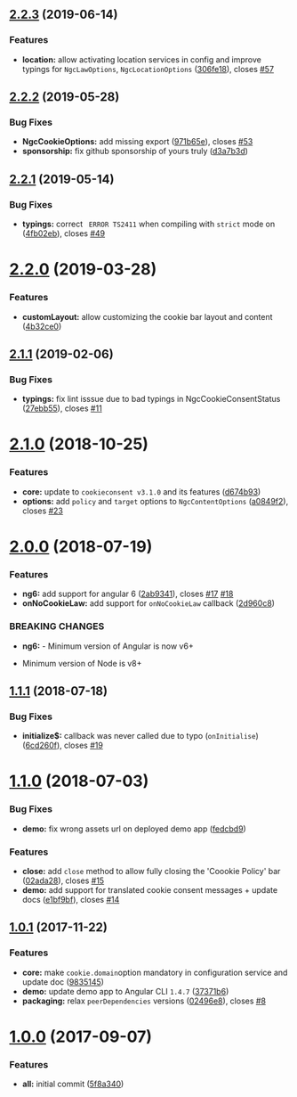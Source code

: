 ## [2.2.3](https://github.com/tinesoft/ngx-cookieconsent/compare/v2.2.2...v2.2.3) (2019-06-14)


### Features

* **location:** allow activating location services in config and improve typings for `NgcLawOptions`, `NgcLocationOptions` ([306fe18](https://github.com/tinesoft/ngx-cookieconsent/commit/306fe18)), closes [#57](https://github.com/tinesoft/ngx-cookieconsent/issues/57)



## [2.2.2](https://github.com/tinesoft/ngx-cookieconsent/compare/v2.2.1...v2.2.2) (2019-05-28)


### Bug Fixes

* **NgcCookieOptions:** add missing export ([971b65e](https://github.com/tinesoft/ngx-cookieconsent/commit/971b65e)), closes [#53](https://github.com/tinesoft/ngx-cookieconsent/issues/53)
* **sponsorship:** fix github sponsorship of yours truly ([d3a7b3d](https://github.com/tinesoft/ngx-cookieconsent/commit/d3a7b3d))



## [2.2.1](https://github.com/tinesoft/ngx-cookieconsent/compare/v2.2.0...v2.2.1) (2019-05-14)


### Bug Fixes

* **typings:** correct ` ERROR TS2411` when compiling with `strict` mode on ([4fb02eb](https://github.com/tinesoft/ngx-cookieconsent/commit/4fb02eb)), closes [#49](https://github.com/tinesoft/ngx-cookieconsent/issues/49)



# [2.2.0](https://github.com/tinesoft/ngx-cookieconsent/compare/v2.1.1...v2.2.0) (2019-03-28)


### Features

* **customLayout:** allow customizing the cookie bar layout and content ([4b32ce0](https://github.com/tinesoft/ngx-cookieconsent/commit/4b32ce0))



## [2.1.1](https://github.com/tinesoft/ngx-cookieconsent/compare/v2.1.0...v2.1.1) (2019-02-06)


### Bug Fixes

* **typings:** fix lint isssue due to bad typings in NgcCookieConsentStatus ([27ebb55](https://github.com/tinesoft/ngx-cookieconsent/commit/27ebb55)), closes [#11](https://github.com/tinesoft/ngx-cookieconsent/issues/11)



# [2.1.0](https://github.com/tinesoft/ngx-cookieconsent/compare/v2.0.0...v2.1.0) (2018-10-25)


### Features

* **core:** update to `cookieconsent v3.1.0` and its features ([d674b93](https://github.com/tinesoft/ngx-cookieconsent/commit/d674b93))
* **options:** add `policy` and `target` options to `NgcContentOptions` ([a0849f2](https://github.com/tinesoft/ngx-cookieconsent/commit/a0849f2)), closes [#23](https://github.com/tinesoft/ngx-cookieconsent/issues/23)



# [2.0.0](https://github.com/tinesoft/ngx-cookieconsent/compare/v1.1.1...v2.0.0) (2018-07-19)


### Features

* **ng6:** add support for angular 6 ([2ab9341](https://github.com/tinesoft/ngx-cookieconsent/commit/2ab9341)), closes [#17](https://github.com/tinesoft/ngx-cookieconsent/issues/17) [#18](https://github.com/tinesoft/ngx-cookieconsent/issues/18)
* **onNoCookieLaw:** add support for `onNoCookieLaw` callback ([2d960c8](https://github.com/tinesoft/ngx-cookieconsent/commit/2d960c8))


### BREAKING CHANGES

* **ng6:** - Minimum version of Angular is now v6+
- Minimum version of Node is v8+



## [1.1.1](https://github.com/tinesoft/ngx-cookieconsent/compare/v1.1.0...v1.1.1) (2018-07-18)


### Bug Fixes

* **initialize$:** callback was never called due to typo (`onInitialise`) ([6cd260f](https://github.com/tinesoft/ngx-cookieconsent/commit/6cd260f)), closes [#19](https://github.com/tinesoft/ngx-cookieconsent/issues/19)



# [1.1.0](https://github.com/tinesoft/ngx-cookieconsent/compare/v1.0.1...v1.1.0) (2018-07-03)


### Bug Fixes

* **demo:** fix wrong assets url on deployed demo app ([fedcbd9](https://github.com/tinesoft/ngx-cookieconsent/commit/fedcbd9))


### Features

* **close:** add `close` method to allow fully closing the 'Coookie Policy' bar ([02ada28](https://github.com/tinesoft/ngx-cookieconsent/commit/02ada28)), closes [#15](https://github.com/tinesoft/ngx-cookieconsent/issues/15)
* **demo:** add support for translated cookie consent messages + update docs ([e1bf9bf](https://github.com/tinesoft/ngx-cookieconsent/commit/e1bf9bf)), closes [#14](https://github.com/tinesoft/ngx-cookieconsent/issues/14)



## [1.0.1](https://github.com/tinesoft/ngx-cookieconsent/compare/v1.0.0...v1.0.1) (2017-11-22)


### Features

* **core:** make `cookie.domain`option mandatory in configuration service and update doc ([9835145](https://github.com/tinesoft/ngx-cookieconsent/commit/9835145))
* **demo:** update demo app to Angular CLI `1.4.7` ([37371b6](https://github.com/tinesoft/ngx-cookieconsent/commit/37371b6))
* **packaging:** relax `peerDependencies` versions ([02496e8](https://github.com/tinesoft/ngx-cookieconsent/commit/02496e8)), closes [#8](https://github.com/tinesoft/ngx-cookieconsent/issues/8)



# [1.0.0](https://github.com/tinesoft/ngx-cookieconsent/compare/5f8a340...v1.0.0) (2017-09-07)


### Features

* **all:** initial commit ([5f8a340](https://github.com/tinesoft/ngx-cookieconsent/commit/5f8a340))




